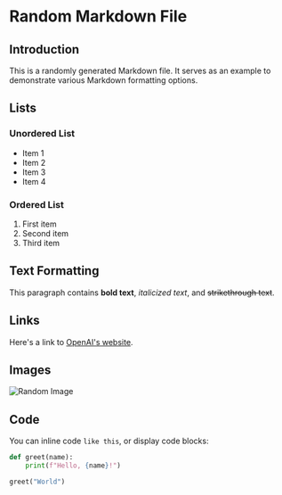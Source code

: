 # Random Markdown File

## Introduction

This is a randomly generated Markdown file. It serves as an example to demonstrate various Markdown formatting options.

## Lists

### Unordered List

- Item 1
- Item 2
- Item 3
- Item 4

### Ordered List

1. First item
2. Second item
3. Third item

## Text Formatting

This paragraph contains **bold text**, *italicized text*, and ~~strikethrough text~~.

## Links

Here's a link to [OpenAI's website](https://openai.com/).

## Images

![Random Image](https://example.com/image.jpg)

## Code

You can inline code `like this`, or display code blocks:

```python
def greet(name):
    print(f"Hello, {name}!")

greet("World")
